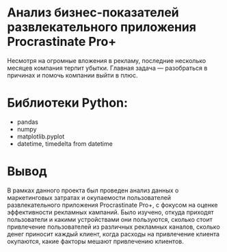 # Анализ бизнес-показателей развлекательного приложения Procrastinate Pro+
Несмотря на огромные вложения в рекламу, последние несколько месяцев компания терпит убытки. Главная задача — разобраться в причинах и помочь компании выйти в плюс.

# Библиотеки Python:
- pandas
- numpy
- matplotlib.pyplot
- datetime, timedelta from datetime

# Вывод
В рамках данного проекта был проведен анализ данных о маркетинговых затратах и окупаемости пользователей развлекательного приложения Procrastinate Pro+, с фокусом на оценке эффективности рекламных кампаний. Было изучено, откуда приходят пользователи и какими устройствами они пользуются, сколько стоит привлечение пользователей из различных рекламных каналов, сколько денег приносит каждый клиент, когда расходы на привлечение клиента окупаются, какие факторы мешают привлечению клиентов.
